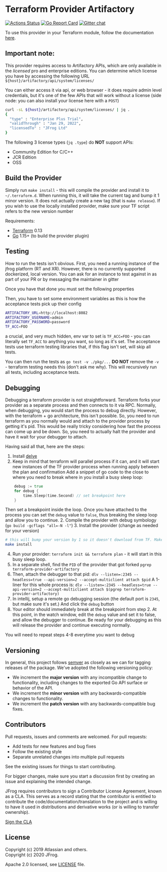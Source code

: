 # Terraform Provider Artifactory

[![Actions Status](https://github.com/jfrog/terraform-provider-artifactory/workflows/release/badge.svg)](https://github.com/jfrog/terraform-provider-artifactory/actions)
[![Go Report Card](https://goreportcard.com/badge/github.com/jfrog/terraform-provider-artifactory)](https://goreportcard.com/report/github.com/jfrog/terraform-provider-artifactory)
[![Gitter chat](https://badges.gitter.im/gitterHQ/gitter.png)](https://gitter.im/jfrog/terraform)

To use this provider in your Terraform module, follow the documentation [here](https://registry.terraform.io/providers/jfrog/artifactory/latest/docs).

## Important note:

This provider requires access to Artifactory APIs, which are only available in the _licensed_ pro and enterprise editions.
You can determine which license you have by accessing the following URL
`${host}/artifactory/api/system/licenses/`

You can either access it via api, or web browser - it does require admin level credentials, but it's one of the few
APIs that will work without a license (side node: you can also install your license here with a `POST`)
```bash
curl -sL ${host}/artifactory/api/system/licenses/ | jq .
{
  "type" : "Enterprise Plus Trial",
  "validThrough" : "Jan 29, 2022",
  "licensedTo" : "JFrog Ltd"
}

```
The following 3 license types (`jq .type`) do **NOT** support APIs:
- Community Edition for C/C++
- JCR Edition
- OSS


## Build the Provider
Simply run `make install` - this will compile the provider and install it to `~/.terraform.d`. When running this, it will
take the current tag and bump it 1 minor version. It does not actually create a new tag (that is `make release`). 
If you wish to use the locally installed provider, make sure your TF script refers to the new version number 

Requirements:
- [Terraform](https://www.terraform.io/downloads.html) 0.13
- [Go](https://golang.org/doc/install) 1.15+ (to build the provider plugin)

## Testing
How to run the tests isn't obvious.
First, you need a running instance of the jfrog platform (RT and XR). However, there is no currently supported dockerized, local
version. You can ask for an instance to test against in as part of your PR or by messaging the maintainer in gitter

Once you have that done you must set the following properties

Then, you have to set some environment variables as this is how the acceptance tests pick up their config
```bash
ARTIFACTORY_URL=http://localhost:8082
ARTIFACTORY_USERNAME=admin
ARTIFACTORY_PASSWORD=password
TF_ACC=FOO
```
a crucial, and very much hidden, env var to set is
`TF_ACC=FOO` - you can literally set `TF_ACC` to anything you want, so long as it's set. The acceptance tests use
terraform testing libraries that, if this flag isn't set, will skip all tests.

You can then run the tests as
`go test -v ./pkg/...`
**DO NOT** remove the `-v` - terraform testing needs this (don't ask me why). This will recursively run all tests, including
acceptance tests. 

## Debugging
Debugging a terraform provider is not straightforward. Terraform forks your provider as a separate process and then 
connects to it via RPC. Normally, when debugging, you would start the process to debug directly. However, with the 
terraform + go architecture, this isn't possible. So, you need to run terraform as you normally would and attach to the
provider process by getting it's pid. This would be really tricky considering how fast the process can come up and be down.
So, you need to actually halt the provider and have it wait for your debugger to attach. 

Having said all that, here are the steps:
1. Install [delve](https://github.com/go-delve/delve)
2. Keep in mind that terraform will 
   parallel process if it can, and it will start new instances of the TF provider process when running apply between the plan and confirmation
   Add a snippet of go code to the close to where you need to break where in you install a busy sleep loop:
```go
	debug := true
	for debug {
		time.Sleep(time.Second) // set breakpoint here
	}
``` 
Then set a breakpoint inside the loop. Once you have attached to the process you can set the `debug` value to `false`,
thus breaking the sleep loop and allow you to continue. 
2. Compile the provider with debug symbology (`go build -gcflags "all=-N -l"`)
3. Install the provider (change as needed for your version)
```bash 
# this will bump your version by 1 so it doesn't download from TF. Make sure you update any test scripts accordingly
make install 
```
4. Run your provider: `terraform init && terraform plan` - it will start in this busy sleep loop.
5. In a separate shell, find the `PID` of the provider that got forked 
`pgrep terraform-provider-artifactory`
6. Then, attach the debugger to that pid: `dlv --listen=:2345 --headless=true --api-version=2 --accept-multiclient attach $pid`
A 1-liner for this whole process is: 
`dlv --listen=:2345 --headless=true --api-version=2 --accept-multiclient attach $(pgrep terraform-provider-artifactory)`
7. In intellij, setup a remote go debugging session (the default port is `2345`, but make sure it's set.) And click the `debug` button
8. Your editor should immediately break at the breakpoint from step 2. At this point, in the watch window, edit the `debug` 
value and set it to false, and allow the debugger to continue. Be ready for your debugging as this will release the provider 
and continue executing normally.

You will need to repeat steps 4-8 everytime you want to debug





## Versioning
In general, this project follows [semver](https://semver.org/) as closely as we
can for tagging releases of the package. We've adopted the following versioning policy:

* We increment the **major version** with any incompatible change to
	functionality, including changes to the exported Go API surface
	or behavior of the API.
* We increment the **minor version** with any backwards-compatible changes to
	functionality.
* We increment the **patch version** with any backwards-compatible bug fixes.

## Contributors
Pull requests, issues and comments are welcomed. For pull requests:

* Add tests for new features and bug fixes
* Follow the existing style
* Separate unrelated changes into multiple pull requests

See the existing issues for things to start contributing.

For bigger changes, make sure you start a discussion first by creating
an issue and explaining the intended change.

JFrog requires contributors to sign a Contributor License Agreement,
known as a CLA. This serves as a record stating that the contributor is
entitled to contribute the code/documentation/translation to the project
and is willing to have it used in distributions and derivative works
(or is willing to transfer ownership).

[Sign the CLA](https://cla-assistant.io/jfrog/terraform-provider-artifactory)

## License
Copyright (c) 2019 Atlassian and others.  
Copyright (c) 2020 JFrog.

Apache 2.0 licensed, see [LICENSE][LICENSE] file.

[LICENSE]: ./LICENSE